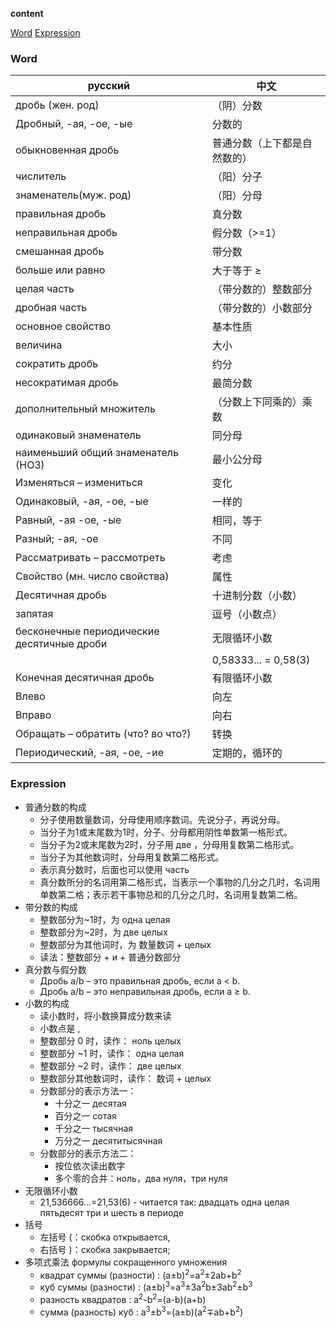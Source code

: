 **content**

[Word](#word)
[Expression](#expression)

### Word

| русский                                    | 中文                        |
|--------------------------------------------|---------------------------|
| дробь \(жен\. род\)                        | （阴）分数                        |
| Дробный, \-ая, \-ое, \-ые                  | 分数的                       |
| обыкновенная дробь                         | 普通分数（上下都是自然数的）            |
| числитель                                  | （阳）分子                        |
| знаменатель\(муж\. род\)                   | （阳）分母                        |
| правильная дробь                           | 真分数                       |
| неправильная дробь                         | 假分数（>=1）                  |
| смешанная дробь                            | 带分数                       |
| больше или равно                           | 大于等于 ≥                    |
| целая часть                                | （带分数的）整数部分                |
| дробная часть                              | （带分数的）小数部分                |
| основное свойство                          | 基本性质                      |
| величина                                   | 大小                        |
| сократить дробь                            | 约分                        |
| несократимая дробь                         | 最简分数                      |
| дополнительный множитель                   | （分数上下同乘的）乘数               |
| одинаковый знаменатель                     | 同分母                       |
| наименьший общий знаменатель \(НОЗ\)       | 最小公分母                     |
| Изменяться – измениться                    | 变化                        |
| Одинаковый, \-ая, \-ое, \-ые               | 一样的                       |
| Равный, \-ая \-ое, \-ые                    | 相同，等于                     |
| Разный; \-ая, \-ое                         | 不同                        |
| Рассматривать – рассмотреть                | 考虑                        |
| Свойство \(мн\. число свойства\)           | 属性                        |
| Десятичная дробь                           | 十进制分数（小数）                 |
| запятая                                    | 逗号（小数点）                   |
| бесконечные периодические десятичные дроби | 无限循环小数                    |
|                                            | 0,58333\.\.\. = 0,58\(3\) |
| Конечная десятичная дробь                  | 有限循环小数                    |
| Влево                                      | 向左                        |
| Вправо                                     | 向右                        |
| Обращать – обратить \(что? во что?\)       | 转换                        |
| Периодический, \-ая, \-ое, \-ие            | 定期的，循环的                   |

### Expression

- 普通分数的构成
	- 分子使用数量数词，分母使用顺序数词。先说分子，再说分母。
	- 当分子为1或末尾数为1时，分子、分母都用阴性单数第一格形式。
	- 当分子为2或末尾数为2时，分子用 две ，分母用复数第二格形式。
	- 当分子为其他数词时，分母用复数第二格形式。
	- 表示真分数时，后面也可以使用 часть
	- 真分数所分的名词用第二格形式，当表示一个事物的几分之几时，名词用单数第二格；表示若干事物总和的几分之几时，名词用复数第二格。
- 带分数的构成
	- 整数部分为~1时，为 одна целая
	- 整数部分为~2时，为 две целых
	- 整数部分为其他词时，为 数量数词 + целых
	- 读法：整数部分 + и + 普通分数部分
- 真分数与假分数
	- Дробь a/b  – это правильная дробь, если а < b. 
	- Дробь a/b  – это неправильная дробь, если а ≥ b.
- 小数的构成
	- 读小数时，将小数换算成分数来读
	- 小数点是 ,
	- 整数部分 0 时，读作： ноль целых
	- 整数部分 ~1 时，读作： одна целая
	- 整数部分 ~2 时，读作： две целых
	- 整数部分其他数词时，读作： 数词 + целых
	- 分数部分的表示方法一：
		- 十分之一 десятая
		- 百分之一 сотая
		- 千分之一 тысячная
		- 万分之一 десятитысячная
	- 分数部分的表示方法二：
		- 按位依次读出数字
		- 多个零的合并：ноль，два нуля，три нуля
- 无限循环小数
	- 21,536666...=21,53(6) - читается так: двадцать одна целая пятьдесят три и шесть в периоде
- 括号
	- 左括号 (：скобка открывается,
	- 右括号 )：скобка закрывается;
- 多项式乘法 формулы сокращенного умножения
	- квадрат суммы (разности) : (a±b)<sup>2</sup>=a<sup>2</sup>±2ab+b<sup>2</sup>
	- куб суммы (разности) : (a±b)<sup>3</sup>=a<sup>3</sup>±3a<sup>2</sup>b±3ab<sup>2</sup>±b<sup>3</sup>
	- разность квадратов : a<sup>2</sup>-b<sup>2</sup>=(a-b)(a+b)
	- сумма (разность) куб : a<sup>3</sup>±b<sup>3</sup>=(a±b)(a<sup>2</sup>∓ab+b<sup>2</sup>)